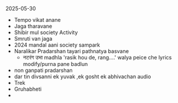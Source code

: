 2025-05-30

- Tempo vikat anane 
- Jaga tharavane 
- Shibir mul society Activity
- Smruti van jaga 
- 2024 mandal aani society sampark 
- Naralikar Pradarshan tayari pathnatya basvane 
	- नटरंग उभा madhla 'rasik hou de, rang....' walya peice che lyrics modify/purna pane badlun 
- ⁠non ganpati pradarshan 
- dar tin divsanni ek yuvak ,ek gosht ek abhivachan audio 
- Trek 
- Gruhabheti 
- 


